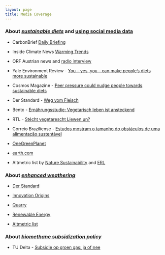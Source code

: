 ```yaml
---
layout: page
title: Media Coverage
---
```


### About [*sustainable diets*](https://www.nature.com/articles/s41893-019-0331-1) and [using social media data](https://iopscience.iop.org/article/10.1088/1748-9326/abf770)

* CarbonBrief [Daily Briefing](https://www.carbonbrief.org/daily-brief/business-leaders-urge-biden-to-set-ambitious-climate-goal)

* Inside Climate News [Warming Trends](https://insideclimatenews.org/news/26062021/warming-trends-radio-from-a-future-free-of-fossil-fuels-vegetarianism-not-hot-on-social-media-and-overheated-umpires-make-bad-calls/)

* ORF Austrian news and [radio interview](https://science.orf.at/stories/3207266/)

* Yale Environment Review - [You – yes, you – can make people’s diets more sustainable](https://environment-review.yale.edu/you-yes-you-can-make-peoples-diets-more-sustainable)

* Cosmos Magazine - [Peer pressure could nudge people towards sustainable diets](https://cosmosmagazine.com/biology/peer-pressure-could-nudge-people-towards-sustainable-diets)

* Der Standard - [Weg vom Fleisch](https://www.derstandard.de/story/2000106584418/weg-vom-fleisch-wie-klimafreundliche-ernaehrung-normal-werden-koennte)

* Bento - [Ernährungsstudie: Vegetarisch leben ist ansteckend](https://www.bento.de/nachhaltigkeit/fleischkonsum-wie-unser-soziales-umfeld-unsere-ernaehrung-beeinflusst-a-1327a4d4-2224-47a4-9b48-6e682b0c30c4)

* RTL - [Stécht vegetarescht Liewen un?](https://www.rtl.lu/radio/feature/s/2777752.html)

* Correio Braziliense - [Estudos mostram o tamanho do obstáculos de uma alimentação sustentável](https://www.correiobraziliense.com.br/app/noticia/ciencia-e-saude/2019/07/28/interna_ciencia_saude,774184/alimentacao-sustentavel.shtml)

* [OneGreenPlanet](https://www.onegreenplanet.org/vegan-food/facebook-data-shows-changing-dietary-choices/)

* [earth.com](https://www.earth.com/news/population-wide-dietary-shifts/)

* Altmetric list by [Nature Sustainability](https://iop.altmetric.com/details/108003499/news) and [ERL](https://nature.altmetric.com/details/63885494/news)

### About [*enhanced weathering*](https://www.nature.com/articles/s41561-021-00798-x)

* [Der Standard](https://www.derstandard.de/story/2000128637596/macht-es-sinn-grossflaechig-basaltpulver-auszustreuen-um-co2-zu-binden)

* [Innovation Origins](https://innovationorigins.com/en/finely-ground-rock-could-bind-co2-in-the-atmosphere/)

* [Quarry](https://www.quarrymagazine.com/2021/07/28/basalt-boosts-carbon-capture-and-soil-fertility/)

* [Renewable Energy](https://www.renewableenergymagazine.com/panorama/how-crushed-rocks-can-help-capture-co2-20210730)

* [Altmetric list](https://nature.altmetric.com/details/110485276/news)


### About [*biomethane subsidization policy*](https://www.sciencedirect.com/science/article/abs/pii/S0301421515001251?via%3Dihub)

* TU Delta - [Subsidie op groen gas: ja of nee](https://www.delta.tudelft.nl/article/subsidie-op-groen-gas-ja-nee)
